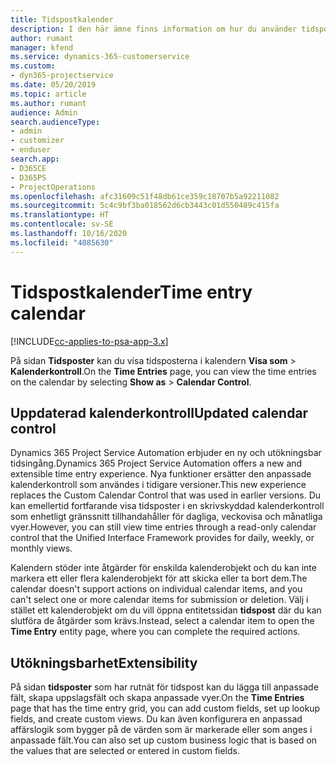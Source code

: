 ```yaml
---
title: Tidspostkalender
description: I den här ämne finns information om hur du använder tidspostkalendern.
author: rumant
manager: kfend
ms.service: dynamics-365-customerservice
ms.custom:
- dyn365-projectservice
ms.date: 05/20/2019
ms.topic: article
ms.author: rumant
audience: Admin
search.audienceType:
- admin
- customizer
- enduser
search.app:
- D365CE
- D365PS
- ProjectOperations
ms.openlocfilehash: afc31609c51f48db61ce359c18707b5a92211082
ms.sourcegitcommit: 5c4c9bf3ba018562d6cb3443c01d550489c415fa
ms.translationtype: HT
ms.contentlocale: sv-SE
ms.lasthandoff: 10/16/2020
ms.locfileid: "4085630"
---
```

# <a name="time-entry-calendar"></a><span data-ttu-id="0d16f-103">Tidspostkalender</span><span class="sxs-lookup"><span data-stu-id="0d16f-103">Time entry calendar</span></span>

[!INCLUDE[cc-applies-to-psa-app-3.x](../includes/cc-applies-to-psa-app-3x.md)]

<span data-ttu-id="0d16f-104">På sidan **Tidsposter** kan du visa tidsposterna i kalendern **Visa som** \> **Kalenderkontroll**.</span><span class="sxs-lookup"><span data-stu-id="0d16f-104">On the **Time Entries** page, you can view the time entries on the calendar by selecting **Show as** \> **Calendar Control**.</span></span>

## <a name="updated-calendar-control"></a><span data-ttu-id="0d16f-105">Uppdaterad kalenderkontroll</span><span class="sxs-lookup"><span data-stu-id="0d16f-105">Updated calendar control</span></span>

<span data-ttu-id="0d16f-106">Dynamics 365 Project Service Automation erbjuder en ny och utökningsbar tidsingång.</span><span class="sxs-lookup"><span data-stu-id="0d16f-106">Dynamics 365 Project Service Automation offers a new and extensible time entry experience.</span></span> <span data-ttu-id="0d16f-107">Nya funktioner ersätter den anpassade kalenderkontroll som användes i tidigare versioner.</span><span class="sxs-lookup"><span data-stu-id="0d16f-107">This new experience replaces the Custom Calendar Control that was used in earlier versions.</span></span> <span data-ttu-id="0d16f-108">Du kan emellertid fortfarande visa tidsposter i en skrivskyddad kalenderkontroll som enhetligt gränssnitt tillhandahåller för dagliga, veckovisa och månatliga vyer.</span><span class="sxs-lookup"><span data-stu-id="0d16f-108">However, you can still view time entries through a read-only calendar control that the Unified Interface Framework provides for daily, weekly, or monthly views.</span></span>

<span data-ttu-id="0d16f-109">Kalendern stöder inte åtgärder för enskilda kalenderobjekt och du kan inte markera ett eller flera kalenderobjekt för att skicka eller ta bort dem.</span><span class="sxs-lookup"><span data-stu-id="0d16f-109">The calendar doesn't support actions on individual calendar items, and you can't select one or more calendar items for submission or deletion.</span></span> <span data-ttu-id="0d16f-110">Välj i stället ett kalenderobjekt om du vill öppna entitetssidan **tidspost** där du kan slutföra de åtgärder som krävs.</span><span class="sxs-lookup"><span data-stu-id="0d16f-110">Instead, select a calendar item to open the **Time Entry** entity page, where you can complete the required actions.</span></span>

## <a name="extensibility"></a><span data-ttu-id="0d16f-111">Utökningsbarhet</span><span class="sxs-lookup"><span data-stu-id="0d16f-111">Extensibility</span></span>

<span data-ttu-id="0d16f-112">På sidan **tidsposter** som har rutnät för tidspost kan du lägga till anpassade fält, skapa uppslagsfält och skapa anpassade vyer.</span><span class="sxs-lookup"><span data-stu-id="0d16f-112">On the **Time Entries** page that has the time entry grid, you can add custom fields, set up lookup fields, and create custom views.</span></span> <span data-ttu-id="0d16f-113">Du kan även konfigurera en anpassad affärslogik som bygger på de värden som är markerade eller som anges i anpassade fält.</span><span class="sxs-lookup"><span data-stu-id="0d16f-113">You can also set up custom business logic that is based on the values that are selected or entered in custom fields.</span></span>
